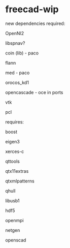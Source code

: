 # freecad-wip
new dependencies required:

OpenNI2

libspnav? 

coin (lib) - paco

flann

med - paco

orocos_kd1

opencascade - oce in ports

vtk

pcl

requires:

boost

eigen3

xerces-c

qttools

qtx11extras

qtxmlpatterns

qhull

libusb1

hdf5

openmpi

netgen

openscad
